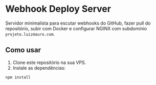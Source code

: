 # Webhook Deploy Server

Servidor minimalista para escutar webhooks do GitHub, fazer pull do repositório, subir com Docker e configurar NGINX com subdomínio `projeto.luizmauro.com`.

## Como usar

1. Clone este repositório na sua VPS.
2. Instale as dependências:

```bash
npm install
```


